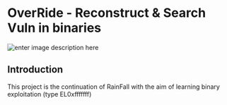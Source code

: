 # OverRide - Reconstruct & Search Vuln in binaries
![enter image description here](https://i.ibb.co/7vCqzmk/Screenshot-from-2023-10-05-10-24-16.png)
## Introduction
This project is the continuation of RainFall with the aim of learning binary exploitation (type EL0xfffffff)


